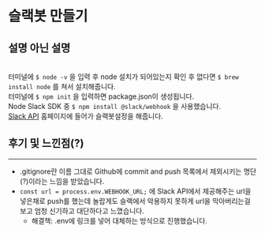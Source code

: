 # 슬랙봇 만들기

## 설명 아닌 설명

<br>터미널에 ```$ node -v``` 을 입력 후 node 설치가 되어있는지 확인 후 없다면 ```$ brew install node``` 를 쳐서 설치해줍니다.<br>
터미널에 ```$ npm init``` 을 입력하면 package.json이 생성됩니다.<br>
Node Slack SDK 중 ```$ npm install @slack/webhook``` 을 사용했습니다.<br>
[Slack API](https://api.slack.com) 홈페이지에 들어가 슬랙봇설정을 해줍니다.

## 후기 및 느낀점(?)
- - -
- .gitignore란 이름 그대로 Github에 commit and push 목록에서 제외시키는 명단(?)이라는 느낌을 받았습니다.<br>
- ```const url = process.env.WEBHOOK_URL;``` 에 Slack API에서 제공해주는 url을 넣은채로 push를 했는데 놀랍게도 슬랙에서 악용하지 못하게 url을 막아버리는걸 보고 엄청 신기하고 대단하다고 느꼈습니다.
  - 해결책: .env에 링크를 넣어 대체하는 방식으로 진행했습니다. 
